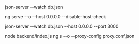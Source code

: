 json-server --watch db.json

ng serve --o --host 0.0.0.0 --disable-host-check
<!-- http://<IP_DO_SERVIDOR>:4200 -->
json-server --watch db.json --host 0.0.0.0 --port 3000
<!-- const API_URL = 'http://192.168.1.102:3000'; // Substitua pelo IP do Dispositivo B -->


node backend/index.js
ng s --o --proxy-config proxy.conf.json

